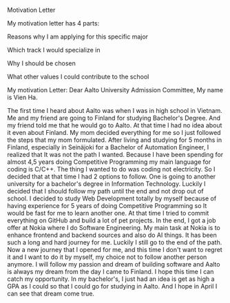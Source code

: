 Motivation Letter

My motivation letter has 4 parts:

Reasons why I am applying for this specific major

Which track I would specialize in

Why I should be chosen

What other values I could contribute to the school

My motivation Letter:
Dear Aalto University Admission Committee,
My name is Vien Ha. 

The first time I heard about Aalto was when I was in high school in Vietnam. Me and my friend are going to Finland for studying Bachelor's Degree. And my friend told me that he would go to Aalto. At that time I had no idea about it even about Finland. My mom decided everything for me so I just followed the steps that my mom formulated. After living and studying for 5 months in Finland, especially in Seinäjoki for a Bachelor of Automation Engineer, I realized that It was not the path I wanted. Because I have been spending for almost 4,5 years doing Competitive Programming my main language for coding is C/C++. The thing I wanted to do was coding not electricity. So I decided that at that time I had 2 options to follow. One is going to another university for a bachelor's degree in Information Technology. Luckily I decided that I should follow my path until the end and not drop out of school. I decided to study Web Development totally by myself because of having experience for 5 years of doing Competitive Programming so It would be fast for me to learn another one. At that time I tried to commit everything on GitHub and build a lot of pet projects. In the end, I got a job offer at Nokia where I do Software Engineering. My main task at Nokia is to enhance frontend and backend sources and also do AI things. It has been such a long and hard journey for me. Luckily I still go to the end of the path. Now a new journey that I opened for me, and this time I don't want to regret it and I want to do it by myself, my choice not to follow another person anymore. I will follow my passion and dream of building software and Aalto is always my dream from the day I came to Finland. I hope this time I can catch my opportunity. 
In my bachelor's, I just had an idea is get as high a GPA as I could so that I could go for studying in Aalto. And I hope in April I can see that dream come true. 



